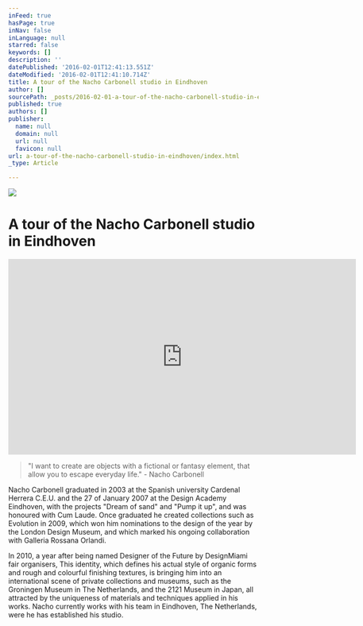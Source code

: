 ```yaml
---
inFeed: true
hasPage: true
inNav: false
inLanguage: null
starred: false
keywords: []
description: ''
datePublished: '2016-02-01T12:41:13.551Z'
dateModified: '2016-02-01T12:41:10.714Z'
title: A tour of the Nacho Carbonell studio in Eindhoven
author: []
sourcePath: _posts/2016-02-01-a-tour-of-the-nacho-carbonell-studio-in-eindhoven.md
published: true
authors: []
publisher:
  name: null
  domain: null
  url: null
  favicon: null
url: a-tour-of-the-nacho-carbonell-studio-in-eindhoven/index.html
_type: Article

---
```

![](https://the-grid-user-content.s3-us-west-2.amazonaws.com/20324dbf-f0fe-4e29-a069-232b5ee43977.jpg)

# A tour of the Nacho Carbonell studio in Eindhoven

<iframe src="https://player.vimeo.com/video/85246610?color=ffffff&amp;title=0&amp;byline=0&amp;portrait=0" width="700" height="394" frameborder="0" webkitallowfullscreen="" mozallowfullscreen="" allowfullscreen="" style=""></iframe>

> "I want to create are objects with a fictional or fantasy element, that allow you to escape everyday life." - Nacho Carbonell

Nacho Carbonell graduated in 2003 at the Spanish university Cardenal Herrera C.E.U. and the 27 of January 2007 at the Design Academy Eindhoven, with the projects "Dream of sand" and "Pump it up", and was honoured with Cum Laude. Once graduated he created collections such as Evolution in 2009, which won him nominations to the design of the year by the London Design Museum, and which marked his ongoing collaboration with Galleria Rossana Orlandi. 

In 2010, a year after being named Designer of the Future by DesignMiami fair organisers,  This identity,  which defines his actual style of organic forms and rough and colourful finishing textures, is bringing him into an international scene of private collections and museums, such as the Groningen Museum in The Netherlands, and the 2121 Museum in Japan, all attracted by the uniqueness of materials and techniques applied in his works. Nacho currently works with his team in Eindhoven, The Netherlands, were he has established his studio.